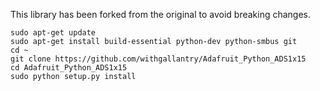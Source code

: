 This library has been forked from the original to avoid breaking changes.

```
sudo apt-get update
sudo apt-get install build-essential python-dev python-smbus git
cd ~
git clone https://github.com/withgallantry/Adafruit_Python_ADS1x15
cd Adafruit_Python_ADS1x15
sudo python setup.py install
```

